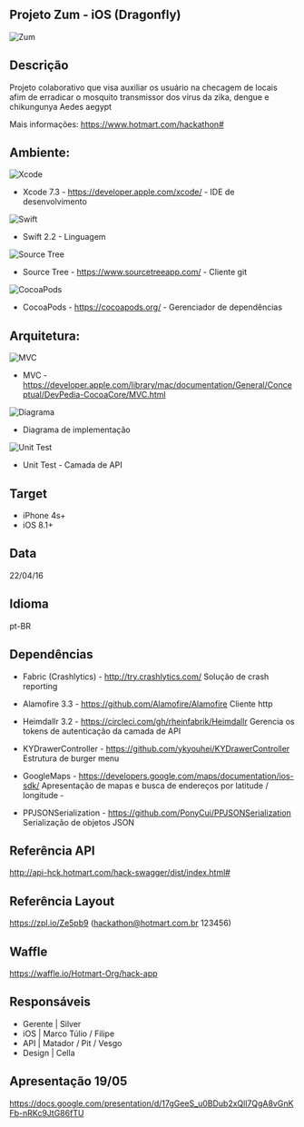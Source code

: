 ## Projeto Zum - iOS (Dragonfly)
![Zum](https://github.com/Hotmart-Org/hack-app/blob/develop/ios/dragonfly/readme/zum.png)

## Descrição
Projeto colaborativo que visa auxiliar os usuário na checagem de locais afim de erradicar o mosquito transmissor dos vírus da zika, dengue e chikungunya Aedes aegypt

Mais informações: https://www.hotmart.com/hackathon#

## Ambiente:
![Xcode](https://github.com/Hotmart-Org/hack-app/blob/develop/ios/dragonfly/readme/xcode.jpg)
- Xcode 7.3 - https://developer.apple.com/xcode/ - IDE de desenvolvimento


![Swift](https://github.com/Hotmart-Org/hack-app/blob/develop/ios/dragonfly/readme/swift.jpg)
- Swift 2.2 - Linguagem


![Source Tree](https://github.com/Hotmart-Org/hack-app/blob/develop/ios/dragonfly/readme/logoSourceTree.png)
- Source Tree - https://www.sourcetreeapp.com/ - Cliente git 


![CocoaPods](https://github.com/Hotmart-Org/hack-app/blob/develop/ios/dragonfly/readme/cocoapods.png)
- CocoaPods -  https://cocoapods.org/ - Gerenciador de dependências

## Arquitetura:
![MVC](https://github.com/Hotmart-Org/hack-app/blob/develop/ios/dragonfly/readme/mvc.png)
- MVC - https://developer.apple.com/library/mac/documentation/General/Conceptual/DevPedia-CocoaCore/MVC.html


![Diagrama](https://github.com/Hotmart-Org/hack-app/blob/develop/ios/dragonfly/readme/diagrama.png)
- Diagrama de implementação


![Unit Test](https://github.com/Hotmart-Org/hack-app/blob/develop/ios/dragonfly/readme/xcode-testing.png)
- Unit Test - Camada de API

## Target
- iPhone 4s+
- iOS 8.1+ 

## Data 
22/04/16

## Idioma
pt-BR 

## Dependências
- Fabric (Crashlytics) - http://try.crashlytics.com/
Solução de crash reporting

- Alamofire 3.3 - https://github.com/Alamofire/Alamofire 
Cliente http

- Heimdallr 3.2 - https://circleci.com/gh/rheinfabrik/Heimdallr
Gerencia os tokens de autenticação da camada de API 

- KYDrawerController - https://github.com/ykyouhei/KYDrawerController
Estrutura de burger menu 

- GoogleMaps - https://developers.google.com/maps/documentation/ios-sdk/
Apresentação de mapas e busca de endereços por latitude / longitude - 

- PPJSONSerialization - https://github.com/PonyCui/PPJSONSerialization
Serialização de objetos JSON


## Referência API
http://api-hck.hotmart.com/hack-swagger/dist/index.html#


## Referência Layout
https://zpl.io/Ze5pb9
(hackathon@hotmart.com.br 123456)


## Waffle
https://waffle.io/Hotmart-Org/hack-app


## Responsáveis
- Gerente | Silver
- iOS | Marco Túlio / Filipe
- API | Matador / Pit / Vesgo
- Design | Cella


## Apresentação 19/05
https://docs.google.com/presentation/d/17gGeeS_u0BDub2xQll7QgA8vGnKFb-nRKc9JtG86fTU
